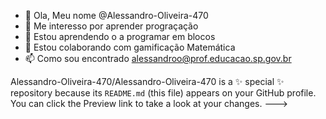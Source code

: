 - 👋 Ola, Meu nome @Alessandro-Oliveira-470
- 👀 Me interesso por aprender prograçação
- 🌱 Estou aprendendo o a programar em blocos
- 💞️ Estou colaborando com gamificação Matemática
- 📫 Como sou encontrado alessandroo@prof.educacao.sp.gov.br


Alessandro-Oliveira-470/Alessandro-Oliveira-470 is a ✨ special ✨ repository because its `README.md` (this file) appears on your GitHub profile.
You can click the Preview link to take a look at your changes.
--->
